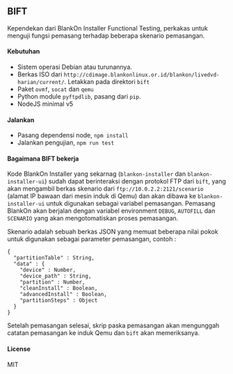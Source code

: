 ## BIFT

Kependekan dari BlankOn Installer Functional Testing, perkakas untuk menguji fungsi pemasang terhadap beberapa skenario pemasangan.

#### Kebutuhan

- Sistem operasi Debian atau turunannya.
- Berkas ISO dari `http://cdimage.blankonlinux.or.id/blankon/livedvd-harian/current/`. Letakkan pada direktori `bift`
- Paket `ovmf`, `socat` dan `qemu`
- Python module `pyftpdlib`, pasang dari `pip`.
- NodeJS minimal v5

#### Jalankan

- Pasang dependensi node, `npm install`
- Jalankan pengujian, `npm run test`

#### Bagaimana BIFT bekerja

Kode BlankOn Installer yang sekarnag (`blankon-installer` dan `blankon-installer-ui`) sudah dapat berinteraksi dengan protokol FTP dari `bift`, yang akan mengambil berkas skenario dari `ftp://10.0.2.2:2121/scenario` (alamat IP bawaan dari mesin induk di Qemu) dan akan dibawa ke `blankon-installer-ui` untuk digunakan sebagai variabel pemasangan. Pemasang BlankOn akan berjalan dengan variabel environment `DEBUG`, `AUTOFILL` dan `SCENARIO` yang akan mengotomatiskan proses pemasangan.

Skenario adalah sebuah berkas JSON yang memuat beberapa nilai pokok untuk digunakan sebagai parameter pemasangan, contoh :

```
{
  "partitionTable" : String,
  "data" : {
    "device" : Number,
    "device_path" : String,
    "partition" : Number,
    "cleanInstall" : Boolean,
    "advancedInstall" : Boolean,
    "partitionSteps" : Object
  }
}
```

Setelah pemasangan selesai, skrip paska pemasangan akan mengunggah catatan pemasangan ke induk Qemu dan `bift` akan memeriksanya.

#### License

MIT
